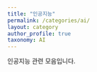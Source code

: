 ```yaml
---
title: "인공지능"
permalink: /categories/ai/
layout: category
author_profile: true
taxonomy: AI
---
```


인공지능 관련 모음입니다.
